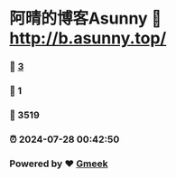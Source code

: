 # 阿晴的博客Asunny :link: http://b.asunny.top/ 
### :page_facing_up: [3](http://b.asunny.top//tag.html) 
### :speech_balloon: 1 
### :hibiscus: 3519 
### :alarm_clock: 2024-07-28 00:42:50 
### Powered by :heart: [Gmeek](https://github.com/Meekdai/Gmeek)

